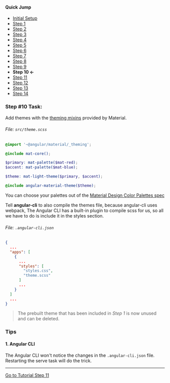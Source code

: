 #### Quick Jump ####
* [Initial Setup](./INITIAL_SETUP.md)
* [Step 1](./STEP_1.md)
* [Step 2](./STEP_2.md)
* [Step 3](./STEP_3.md)
* [Step 4](./STEP_4.md)
* [Step 5](./STEP_5.md)
* [Step 6](./STEP_6.md)
* [Step 7](./STEP_7.md)
* [Step 8](./STEP_8.md)
* [Step 9](./STEP_9.md)
* **Step 10 <-**
* [Step 11](./STEP_11.md)
* [Step 12](./STEP_12.md)
* [Step 13](./STEP_13.md)
* [Step 14](./STEP_14.md)

### Step #10 Task:

Add themes with the [theming mixins](https://github.com/angular/material2/blob/master/docs/theming.md) provided by Material.

###### File: `src/theme.scss`

```scss
@import '~@angular/material/_theming';

@include mat-core();

$primary: mat-palette($mat-red);
$accent: mat-palette($mat-blue);

$theme: mat-light-theme($primary, $accent);

@include angular-material-theme($theme);
```

You can choose your palettes out of the [Material Design Color Palettes spec](https://material.io/guidelines/style/color.html)

Tell **angular-cli** to also compile the themes file, because angular-cli uses webpack,
The Angular CLI has a built-in plugin to compile scss for us, so all we have to do is include it in the styles section.

###### File: `.angular-cli.json`

```json
{
  ...
  "apps": [
    {
      ...
      "styles": [
        "styles.css",
        "theme.scss"
      ]
      ...
    }
  ]
  ...
}
```

> The prebuilt theme that has been included in *Step 1* is now unused and can be deleted.

### Tips

#### 1. Angular CLI

The Angular CLI won't notice the changes in the `.angular-cli.json` file. Restarting the
  serve task will do the trick.

---

[Go to Tutorial Step 11](./STEP_11.md)
